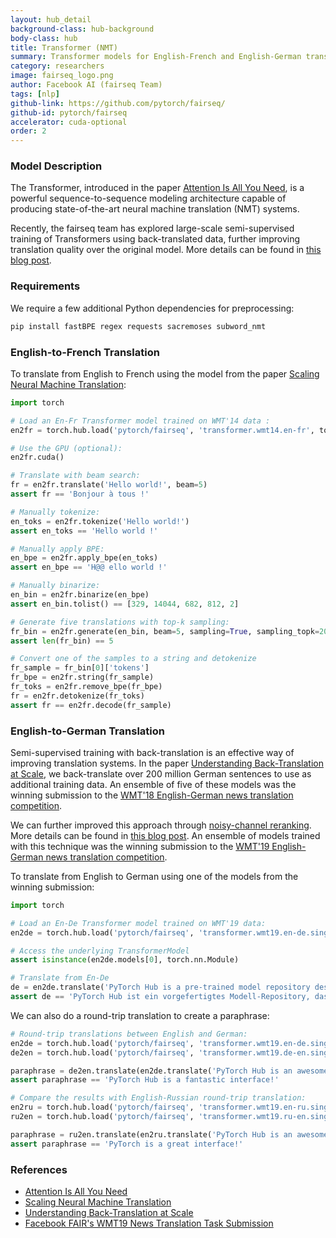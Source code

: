 ```yaml
---
layout: hub_detail
background-class: hub-background
body-class: hub
title: Transformer (NMT)
summary: Transformer models for English-French and English-German translation.
category: researchers
image: fairseq_logo.png
author: Facebook AI (fairseq Team)
tags: [nlp]
github-link: https://github.com/pytorch/fairseq/
github-id: pytorch/fairseq
accelerator: cuda-optional
order: 2
---
```



### Model Description

The Transformer, introduced in the paper [Attention Is All You Need][1], is a
powerful sequence-to-sequence modeling architecture capable of producing
state-of-the-art neural machine translation (NMT) systems.

Recently, the fairseq team has explored large-scale semi-supervised training of
Transformers using back-translated data, further improving translation quality
over the original model. More details can be found in [this blog post][2].


### Requirements

We require a few additional Python dependencies for preprocessing:

```bash
pip install fastBPE regex requests sacremoses subword_nmt
```


### English-to-French Translation

To translate from English to French using the model from the paper [Scaling
Neural Machine Translation][3]:

```python
import torch

# Load an En-Fr Transformer model trained on WMT'14 data :
en2fr = torch.hub.load('pytorch/fairseq', 'transformer.wmt14.en-fr', tokenizer='moses', bpe='subword_nmt')

# Use the GPU (optional):
en2fr.cuda()

# Translate with beam search:
fr = en2fr.translate('Hello world!', beam=5)
assert fr == 'Bonjour à tous !'

# Manually tokenize:
en_toks = en2fr.tokenize('Hello world!')
assert en_toks == 'Hello world !'

# Manually apply BPE:
en_bpe = en2fr.apply_bpe(en_toks)
assert en_bpe == 'H@@ ello world !'

# Manually binarize:
en_bin = en2fr.binarize(en_bpe)
assert en_bin.tolist() == [329, 14044, 682, 812, 2]

# Generate five translations with top-k sampling:
fr_bin = en2fr.generate(en_bin, beam=5, sampling=True, sampling_topk=20)
assert len(fr_bin) == 5

# Convert one of the samples to a string and detokenize
fr_sample = fr_bin[0]['tokens']
fr_bpe = en2fr.string(fr_sample)
fr_toks = en2fr.remove_bpe(fr_bpe)
fr = en2fr.detokenize(fr_toks)
assert fr == en2fr.decode(fr_sample)
```


### English-to-German Translation

Semi-supervised training with back-translation is an effective way of improving
translation systems. In the paper [Understanding Back-Translation at Scale][4],
we back-translate over 200 million German sentences to use as additional
training data. An ensemble of five of these models was the winning submission to
the [WMT'18 English-German news translation competition][5].

We can further improved this approach through [noisy-channel reranking][6]. More
details can be found in [this blog post][7]. An ensemble of models trained with
this technique was the winning submission to the [WMT'19 English-German news
translation competition][8].

To translate from English to German using one of the models from the winning submission:

```python
import torch

# Load an En-De Transformer model trained on WMT'19 data:
en2de = torch.hub.load('pytorch/fairseq', 'transformer.wmt19.en-de.single_model', tokenizer='moses', bpe='fastbpe')

# Access the underlying TransformerModel
assert isinstance(en2de.models[0], torch.nn.Module)

# Translate from En-De
de = en2de.translate('PyTorch Hub is a pre-trained model repository designed to facilitate research reproducibility.')
assert de == 'PyTorch Hub ist ein vorgefertigtes Modell-Repository, das die Reproduzierbarkeit der Forschung erleichtern soll.'
```

We can also do a round-trip translation to create a paraphrase:
```python
# Round-trip translations between English and German:
en2de = torch.hub.load('pytorch/fairseq', 'transformer.wmt19.en-de.single_model', tokenizer='moses', bpe='fastbpe')
de2en = torch.hub.load('pytorch/fairseq', 'transformer.wmt19.de-en.single_model', tokenizer='moses', bpe='fastbpe')

paraphrase = de2en.translate(en2de.translate('PyTorch Hub is an awesome interface!'))
assert paraphrase == 'PyTorch Hub is a fantastic interface!'

# Compare the results with English-Russian round-trip translation:
en2ru = torch.hub.load('pytorch/fairseq', 'transformer.wmt19.en-ru.single_model', tokenizer='moses', bpe='fastbpe')
ru2en = torch.hub.load('pytorch/fairseq', 'transformer.wmt19.ru-en.single_model', tokenizer='moses', bpe='fastbpe')

paraphrase = ru2en.translate(en2ru.translate('PyTorch Hub is an awesome interface!'))
assert paraphrase == 'PyTorch is a great interface!'
```


### References

- [Attention Is All You Need][1]
- [Scaling Neural Machine Translation][3]
- [Understanding Back-Translation at Scale][4]
- [Facebook FAIR's WMT19 News Translation Task Submission][6]


[1]: https://arxiv.org/abs/1706.03762
[2]: https://code.fb.com/ai-research/scaling-neural-machine-translation-to-bigger-data-sets-with-faster-training-and-inference/
[3]: https://arxiv.org/abs/1806.00187
[4]: https://arxiv.org/abs/1808.09381
[5]: http://www.statmt.org/wmt18/translation-task.html
[6]: https://arxiv.org/abs/1907.06616
[7]: https://ai.facebook.com/blog/facebook-leads-wmt-translation-competition/
[8]: http://www.statmt.org/wmt19/translation-task.html
